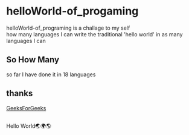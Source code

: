 # helloWorld-of_progaming
helloWorld-of_programing is a challage to my self<br>
how many languages I can write the traditional
'hello world' in as many languages I can
<h2>So How Many</h2>
so far I have done it in 18 languages
<h2>thanks</h2>
<a href="https://www.geeksforgeeks.org/hello-world-in-30-different-languages/?ref=header_outind">GeeksForGeeks</a>
<h2></h2>
<footer>Hello World🌏🌍🌎<footer>